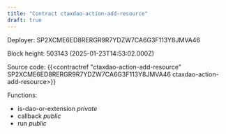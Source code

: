 ```yaml
---
title: "Contract ctaxdao-action-add-resource"
draft: true
---
```

Deployer: SP2XCME6ED8RERGR9R7YDZW7CA6G3F113Y8JMVA46


 



Block height: 503143 (2025-01-23T14:53:02.000Z)

Source code: {{<contractref "ctaxdao-action-add-resource" SP2XCME6ED8RERGR9R7YDZW7CA6G3F113Y8JMVA46 ctaxdao-action-add-resource>}}

Functions:

* is-dao-or-extension _private_
* callback _public_
* run _public_
